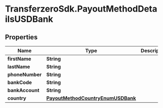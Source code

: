 # TransferzeroSdk.PayoutMethodDetailsUSDBank

## Properties
Name | Type | Description | Notes
------------ | ------------- | ------------- | -------------
**firstName** | **String** |  | 
**lastName** | **String** |  | 
**phoneNumber** | **String** |  | 
**bankCode** | **String** |  | 
**bankAccount** | **String** |  | 
**country** | [**PayoutMethodCountryEnumUSDBank**](PayoutMethodCountryEnumUSDBank.md) |  | 


